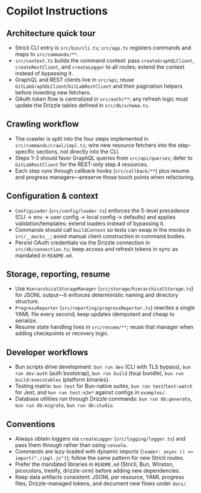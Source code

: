 # Copilot Instructions

## Architecture quick tour
- Stricli CLI entry is `src/bin/cli.ts`; `src/app.ts` registers commands and maps to `src/commands/**`.
- `src/context.ts` builds the command context: pass `createGraphQLClient`, `createRestClient`, and `createLogger` to all routes; extend the context instead of bypassing it.
- GraphQL and REST clients live in `src/api`; reuse `GitLabGraphQLClient`/`GitLabRestClient` and their pagination helpers before inventing new fetchers.
- OAuth token flow is centralized in `src/auth/**`; any refresh logic must update the Drizzle tables defined in `src/db/schema.ts`.

## Crawling workflow
- The crawler is split into the four steps implemented in `src/commands/crawl/impl.ts`; wire new resource fetchers into the step-specific sections, not directly into the CLI.
- Steps 1–3 should favor GraphQL queries from `src/api/queries`; defer to `GitLabRestClient` for the REST-only step 4 resources.
- Each step runs through callback hooks (`src/callback/**`) plus resume and progress managers—preserve those touch points when refactoring.

## Configuration & context
- `ConfigLoader` (`src/config/loader.ts`) enforces the 5-level precedence (CLI → env → user config → local config → defaults) and applies validation/templates; extend loaders instead of bypassing it.
- Commands should call `buildContext` so tests can swap in the mocks in `src/__mocks__`; avoid manual client construction in command bodies.
- Persist OAuth credentials via the Drizzle connection in `src/db/connection.ts`; keep access and refresh tokens in sync as mandated in `README.md`.

## Storage, reporting, resume
- Use `HierarchicalStorageManager` (`src/storage/hierarchicalStorage.ts`) for JSONL output—it enforces deterministic naming and directory structure.
- `ProgressReporter` (`src/reporting/progressReporter.ts`) rewrites a single YAML file every second; keep updates idempotent and cheap to serialize.
- Resume state handling lives in `src/resume/**`; reuse that manager when adding checkpoints or recovery logic.

## Developer workflows
- Bun scripts drive development: `bun run dev` (CLI with TLS bypass), `bun run dev:auth` (auth bootstrap), `bun run build` (tsup bundle), `bun run build:executables` (platform binaries).
- Testing matrix: `bun test` for Bun-native suites, `bun run test`/`test:watch` for Jest, and `bun run test:e2e*` against configs in `examples/`.
- Database utilities run through Drizzle commands: `bun run db:generate`, `bun run db:migrate`, `bun run db:studio`.

## Conventions
- Always obtain loggers via `createLogger` (`src/logging/logger.ts`) and pass them through rather than using `console`.
- Commands are lazy-loaded with dynamic imports (`loader: async () => import("./impl.js")`); follow the same pattern for new Stricli routes.
- Prefer the mandated libraries in `README.md` (Stricli, Bun, Winston, picocolors, treeify, drizzle-orm) before adding new dependencies.
- Keep data artifacts consistent: JSONL per resource, YAML progress files, Drizzle-managed tokens, and document new flows under `docs/`.
